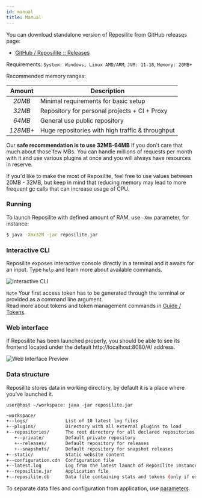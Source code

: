 ```yaml
---
id: manual
title: Manual
---
```


You can download standalone version of Reposilite from GitHub releases page:

- [GitHub / Reposilite :: Releases](https://github.com/dzikoysk/reposilite/releases)

Requirements: `System: Windows, Linux AMD/ARM`, `JVM: 11-18`, `Memory: 20MB+`

Recommended memory ranges:

|  Amount  | Description                                      |
|:--------:|--------------------------------------------------|
|  _20MB_  | Minimal requirements for basic setup             |
|  _32MB_  | Repository for personal projects + CI + Proxy    |
|  _64MB_  | General use public repository                    |
| _128MB+_ | Huge repositories with high traffic & throughput |                                    

Our **safe recommendation is to use 32MB-64MB** if you don't care that much about those few MBs. 
You can handle millions of requests per month with it and use various plugins at once and you will always have resources in reserve.

If you'd like to make the most of Reposilite, feel free to use values between 20MB - 32MB, 
but keep in mind that reducing memory may lead to more frequent gc calls that can increase usage of CPU.

### Running

To launch Reposilite with defined amount of RAM, use `-Xmx` parameter, for instance:

```bash
$ java -Xmx32M -jar reposilite.jar
```

### Interactive CLI

Reposilite exposes interactive console directly in a terminal and it awaits for an input.
Type `help` and learn more about available commands.

![Interactive CLI](/images/guides/interactive-cli.gif)

`Note` Your first access token has to be generated through the terminal or provided as a command line argument.  
Read more about tokens and token management commands in [Guide / Tokens](/guide/tokens).

### Web interface

If Reposilite has been launched properly,
you should be able to see its frontend located under the default http://localhost:8080/#/ address.

![Web Interface Preview](/images/guides/web-interface-preview.png)

### Data structure

Reposilite stores data in working directory,
by default it is a place where you've launched it.

```shell-session
user@host ~/workspace: java -jar reposilite.jar
```

```bash
~workspace/
+--logs/              List of 10 latest log files
+--plugins/           Directory with all external plugins to load
+--repositories/      The root directory for all declared repositories
   +--private/        Default private repository
   +--releases/       Default repository for releases
   +--snapshots/      Default repository for snapshot releases
+--static/            Static website content
+--configuration.cdn  Configuration file
+--latest.log         Log from the latest launch of Reposilite instance
+--reposilite.jar     Application file
+--reposilite.db      Data file containing stats and tokens (only if embedded database enabled)
```

To separate data files and configuration from application, use [parameters](configuration#parameters).
